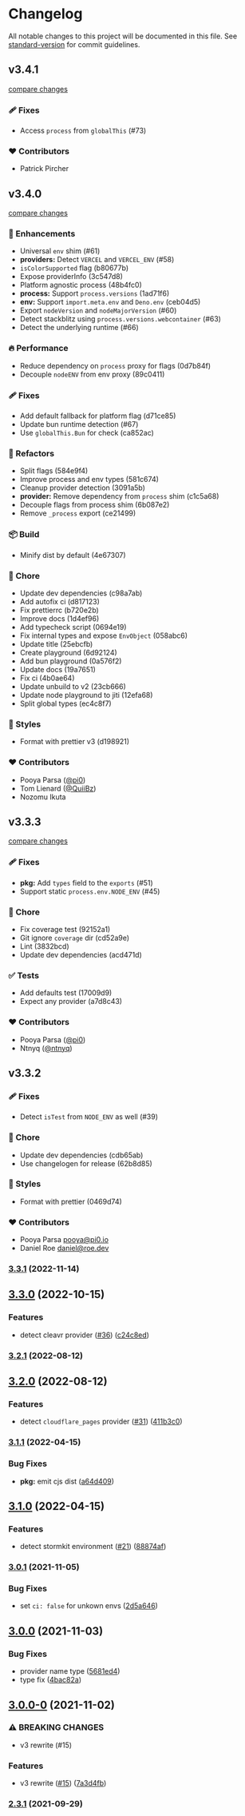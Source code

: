 # Changelog

All notable changes to this project will be documented in this file. See [standard-version](https://github.com/conventional-changelog/standard-version) for commit guidelines.

## v3.4.1

[compare changes](https://undefined/undefined/compare/v3.4.0...v3.4.1)

### 🩹 Fixes

- Access `process` from `globalThis` (#73)

### ❤️  Contributors

- Patrick Pircher

## v3.4.0

[compare changes](https://undefined/undefined/compare/v3.3.3...v3.4.0)

### 🚀 Enhancements

- Universal `env` shim (#61)
- **providers:** Detect `VERCEL` and `VERCEL_ENV` (#58)
- `isColorSupported` flag (b80677b)
- Expose providerInfo (3c547d8)
- Platform agnostic process (48b4fc0)
- **process:** Support `process.versions` (1ad71f6)
- **env:** Support `import.meta.env` and `Deno.env` (ceb04d5)
- Export `nodeVersion` and `nodeMajorVersion` (#60)
- Detect stackblitz using `process.versions.webcontainer` (#63)
- Detect the underlying runtime (#66)

### 🔥 Performance

- Reduce dependency on `process` proxy for flags (0d7b84f)
- Decouple `nodeENV` from env proxy (89c0411)

### 🩹 Fixes

- Add default fallback for platform flag (d71ce85)
- Update bun runtime detection (#67)
- Use `globalThis.Bun` for check (ca852ac)

### 💅 Refactors

- Split flags (584e9f4)
- Improve process and env types (581c674)
- Cleanup provider detection (3091a5b)
- **provider:** Remove dependency from `process` shim (c1c5a68)
- Decouple flags from process shim (6b087e2)
- Remove `_process` export (ce21499)

### 📦 Build

- Minify dist by default (4e67307)

### 🏡 Chore

- Update dev dependencies (c98a7ab)
- Add autofix ci (d817123)
- Fix prettierrc (b720e2b)
- Improve docs (1d4ef96)
- Add typecheck script (0694e19)
- Fix internal types and expose `EnvObject` (058abc6)
- Update title (25ebcfb)
- Create playground (6d92124)
- Add bun playground (0a576f2)
- Update docs (19a7651)
- Fix ci (4b0ae64)
- Update unbuild to v2 (23cb666)
- Update node playground to jiti (12efa68)
- Split global types (ec4c8f7)

### 🎨 Styles

- Format with prettier v3 (d198921)

### ❤️  Contributors

- Pooya Parsa ([@pi0](http://github.com/pi0))
- Tom Lienard ([@QuiiBz](http://github.com/QuiiBz))
- Nozomu Ikuta

## v3.3.3

[compare changes](https://undefined/undefined/compare/v3.3.2...v3.3.3)

### 🩹 Fixes

- **pkg:** Add `types` field to the `exports` (#51)
- Support static `process.env.NODE_ENV` (#45)

### 🏡 Chore

- Fix coverage test (92152a1)
- Git ignore `coverage` dir (cd52a9e)
- Lint (3832bcd)
- Update dev dependencies (acd471d)

### ✅ Tests

- Add defaults test (17009d9)
- Expect any provider (a7d8c43)

### ❤️ Contributors

- Pooya Parsa ([@pi0](http://github.com/pi0))
- Ntnyq ([@ntnyq](http://github.com/ntnyq))

## v3.3.2

### 🩹 Fixes

- Detect `isTest` from `NODE_ENV` as well (#39)

### 🏡 Chore

- Update dev dependencies (cdb65ab)
- Use changelogen for release (62b8d85)

### 🎨 Styles

- Format with prettier (0469d74)

### ❤️ Contributors

- Pooya Parsa <pooya@pi0.io>
- Daniel Roe <daniel@roe.dev>

### [3.3.1](https://github.com/unjs/std-env/compare/v3.3.0...v3.3.1) (2022-11-14)

## [3.3.0](https://github.com/unjs/std-env/compare/v3.2.1...v3.3.0) (2022-10-15)

### Features

- detect cleavr provider ([#36](https://github.com/unjs/std-env/issues/36)) ([c24c8ed](https://github.com/unjs/std-env/commit/c24c8edf61d52b371f379f3d44b89a8eb1028091))

### [3.2.1](https://github.com/unjs/std-env/compare/v3.2.0...v3.2.1) (2022-08-12)

## [3.2.0](https://github.com/unjs/std-env/compare/v3.1.1...v3.2.0) (2022-08-12)

### Features

- detect `cloudflare_pages` provider ([#31](https://github.com/unjs/std-env/issues/31)) ([411b3c0](https://github.com/unjs/std-env/commit/411b3c0ec641721a00ae62c9911587444de6ed48))

### [3.1.1](https://github.com/unjs/std-env/compare/v3.1.0...v3.1.1) (2022-04-15)

### Bug Fixes

- **pkg:** emit cjs dist ([a64d409](https://github.com/unjs/std-env/commit/a64d40955046efbb5a39f92b64c43d6417812a33))

## [3.1.0](https://github.com/unjs/std-env/compare/v3.0.1...v3.1.0) (2022-04-15)

### Features

- detect stormkit environment ([#21](https://github.com/unjs/std-env/issues/21)) ([88874af](https://github.com/unjs/std-env/commit/88874afa01d7385fe7769733a5747d028c5bb018))

### [3.0.1](https://github.com/unjs/std-env/compare/v3.0.0...v3.0.1) (2021-11-05)

### Bug Fixes

- set `ci: false` for unkown envs ([2d5a646](https://github.com/unjs/std-env/commit/2d5a6467e2c503e60a11a7e64f98c15d84350d27))

## [3.0.0](https://github.com/unjs/std-env/compare/v3.0.0-0...v3.0.0) (2021-11-03)

### Bug Fixes

- provider name type ([5681ed4](https://github.com/unjs/std-env/commit/5681ed4cfdc8a7ed459db3abf32869c681db0350))
- type fix ([4bac82a](https://github.com/unjs/std-env/commit/4bac82a0a666ad02edab2e9e535e66f74e2b42be))

## [3.0.0-0](https://github.com/unjs/std-env/compare/v2.3.1...v3.0.0-0) (2021-11-02)

### ⚠ BREAKING CHANGES

- v3 rewrite (#15)

### Features

- v3 rewrite ([#15](https://github.com/unjs/std-env/issues/15)) ([7a3d4fb](https://github.com/unjs/std-env/commit/7a3d4fb1116f4a445e9ec751ac6e08e99b1c7f86))

### [2.3.1](https://github.com/unjs/std-env/compare/v2.3.0...v2.3.1) (2021-09-29)
